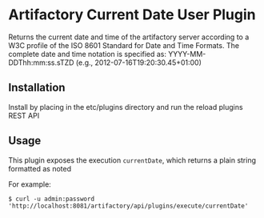 Artifactory Current Date User Plugin
=======================================

Returns the current date and time of the artifactory server according to a W3C profile of the ISO 8601 Standard for Date and Time Formats.
The complete date and time notation is specified as: 
YYYY-MM-DDThh:mm:ss.sTZD (e.g., 2012-07-16T19:20:30.45+01:00)

Installation
------------
Install by placing in the etc/plugins directory and run the reload plugins REST API

Usage
-----

This plugin exposes the execution `currentDate`, which returns a plain string formatted as noted

For example:

```
$ curl -u admin:password 'http://localhost:8081/artifactory/api/plugins/execute/currentDate'
```
